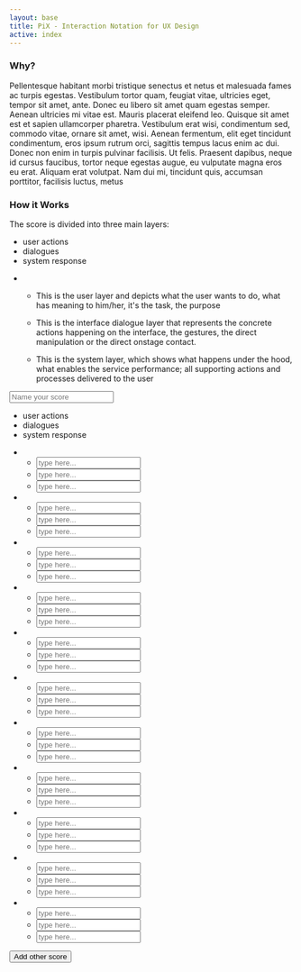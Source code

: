 ```yaml
---
layout: base
title: PiX - Interaction Notation for UX Design
active: index
---
```


<h3>Why?</h3>

<p>Pellentesque habitant morbi tristique senectus et netus et malesuada fames ac turpis egestas. Vestibulum tortor quam, feugiat vitae, ultricies eget, tempor sit amet, ante. Donec eu libero sit amet quam egestas semper. Aenean ultricies mi vitae est. Mauris placerat eleifend leo. Quisque sit amet est et sapien ullamcorper pharetra. Vestibulum erat wisi, condimentum sed, commodo vitae, ornare sit amet, wisi. Aenean fermentum, elit eget tincidunt condimentum, eros ipsum rutrum orci, sagittis tempus lacus enim ac dui. Donec non enim in turpis pulvinar facilisis. Ut felis. Praesent dapibus, neque id cursus faucibus, tortor neque egestas augue, eu vulputate magna eros eu erat. Aliquam erat volutpat. Nam dui mi, tincidunt quis, accumsan porttitor, facilisis luctus, metus</p>

<h3>How it Works</h3>

<p>The score is divided into three main layers:</p>

<div class='score'>
    <ul class='labels col-xs-2'>
        <li class='block block-user'><div class='group'><i class='icn icn-4x icn-user'></i><label>user actions</label></div></li>
        <li class='block block-dialogue'><div class='group'><i class='icn icn-4x icn-dialogue'></i><label>dialogues</label></div></li>
        <li class='block block-system'><div class='group'><i class='icn icn-4x icn-gear'></i><label>system response</label></div></li>
    </ul>
    <ul>
        <li class='step col-xs-10'>
            <ul>
                <li class='block block-user'><p>This is the user layer and depicts what the user wants to do, what has meaning to him/her, it's the task, the purpose </p></li>
                <li class='block block-dialogue'><p>This is the interface dialogue layer that represents the concrete actions happening on the interface, the gestures, the direct manipulation or the direct onstage contact.</p></li>
                <li class='block block-system'><p>This is the system layer, which shows what happens under the hood, what enables the service performance; all supporting actions and processes delivered to the user</p></li>
            </ul>
        </li>
    </ul>
</div>

<input class='score-header' placeholder='Name your score'>
<div class='score'>
     <ul class='labels col-xs-1'>
        <li class='block block-user'><div class='group'><i class='icn icn-4x icn-user'></i><label>user actions</label></div></li>
        <li class='block block-dialogue'><div class='group'><i class='icn icn-4x icn-dialogue'></i><label>dialogues</label></div></li>
        <li class='block block-system'><div class='group'><i class='icn icn-4x icn-gear'></i><label>system response</label></div></li>
    </ul>
    <ul>
        <li class='step col-sm-1'>
            <ul>
                <li class='block block-user'><input type='text' tabindex='1' placeholder='type here...'></li>
                <li class='block block-dialogue'><input type='text' tabindex='2' placeholder='type here...'></li>
                <li class='block block-system'><input type='text' tabindex='3' placeholder='type here...'></li>
            </ul>
        </li>
        <li class='step col-sm-1'>
            <ul>
                <li class='block block-user'><input type='text' tabindex='4' placeholder='type here...'></li>
                <li class='block block-dialogue'><input type='text' tabindex='5' placeholder='type here...'></li>
                <li class='block block-system'><input type='text' tabindex='6' placeholder='type here...'></li>
            </ul>
        </li>
        <li class='step col-sm-1'>
            <ul>
                <li class='block block-user'><input type='text' tabindex='7' placeholder='type here...'></li>
                <li class='block block-dialogue'><input type='text' tabindex='8' placeholder='type here...'></li>
                <li class='block block-system'><input type='text' tabindex='9' placeholder='type here...'></li>
            </ul>
        </li>
        <li class='step col-sm-1'>
            <ul>
                <li class='block block-user'><input type='text' tabindex='10' placeholder='type here...'></li>
                <li class='block block-dialogue'><input type='text' tabindex='11' placeholder='type here...'></li>
                <li class='block block-system'><input type='text' tabindex='12' placeholder='type here...'></li>
            </ul>
        </li>    
        <li class='step col-sm-1'>
            <ul>
                <li class='block block-user'><input type='text' tabindex='13' placeholder='type here...'></li>
                <li class='block block-dialogue'><input type='text' tabindex='14' placeholder='type here...'></li>
                <li class='block block-system'><input type='text' tabindex='15' placeholder='type here...'></li>
            </ul>
        </li>
        <li class='step col-sm-1'>
            <ul>
                <li class='block block-user'><input type='text' tabindex='13' placeholder='type here...'></li>
                <li class='block block-dialogue'><input type='text' tabindex='14' placeholder='type here...'></li>
                <li class='block block-system'><input type='text' tabindex='15' placeholder='type here...'></li>
            </ul>
        </li>
        <li class='step col-sm-1'>
            <ul>
                <li class='block block-user'><input type='text' tabindex='13' placeholder='type here...'></li>
                <li class='block block-dialogue'><input type='text' tabindex='14' placeholder='type here...'></li>
                <li class='block block-system'><input type='text' tabindex='15' placeholder='type here...'></li>
            </ul>
        </li>
        <li class='step col-sm-1'>
            <ul>
                <li class='block block-user'><input type='text' tabindex='13' placeholder='type here...'></li>
                <li class='block block-dialogue'><input type='text' tabindex='14' placeholder='type here...'></li>
                <li class='block block-system'><input type='text' tabindex='15' placeholder='type here...'></li>
            </ul>
        </li>
        <li class='step col-sm-1'>
            <ul>
                <li class='block block-user'><input type='text' tabindex='13' placeholder='type here...'></li>
                <li class='block block-dialogue'><input type='text' tabindex='14' placeholder='type here...'></li>
                <li class='block block-system'><input type='text' tabindex='15' placeholder='type here...'></li>
            </ul>
        </li>
        <li class='step col-sm-1'>
            <ul>
                <li class='block block-user'><input type='text' tabindex='13' placeholder='type here...'></li>
                <li class='block block-dialogue'><input type='text' tabindex='14' placeholder='type here...'></li>
                <li class='block block-system'><input type='text' tabindex='15' placeholder='type here...'></li>
            </ul>
        </li>
        <li class='step col-sm-1'>
            <ul>
                <li class='block block-user'><input type='text' tabindex='13' placeholder='type here...'></li>
                <li class='block block-dialogue'><input type='text' tabindex='14' placeholder='type here...'></li>
                <li class='block block-system'><input type='text' tabindex='15' placeholder='type here...'></li>
            </ul>
        </li>
    </ul>
</div>

<button class='btn btn-primary'>Add other score</button>

